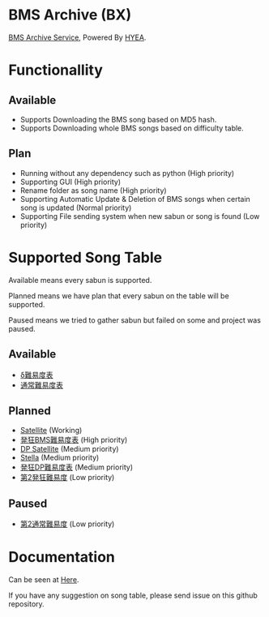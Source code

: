 # BMS Archive (BX)

[BMS Archive Service](https://bms.kyouko.moe), Powered By [HYEA](http://www.dream-pro.info/~lavalse/LR2IR/search.cgi?mode=mypage&playerid=153937).

# Functionallity 

## Available

- Supports Downloading the BMS song based on MD5 hash.
- Supports Downloading whole BMS songs based on difficulty table.

## Plan

- Running without any dependency such as python (High priority)
- Supporting GUI (High priority)
- Rename folder as song name (High priority)
- Supporting Automatic Update & Deletion of BMS songs when certain song is updated (Normal priority)
- Supporting File sending system when new sabun or song is found (Low priority)

# Supported Song Table

Available means every sabun is supported.

Planned means we have plan that every sabun on the table will be supported.

Paused means we tried to gather sabun but failed on some and project was paused.

## Available

- [δ難易度表](http://dpbmsdelta.web.fc2.com/table/dpdelta.html)
- [通常難易度表](http://www.ribbit.xyz/bms/tables/normal.html)

## Planned

- [Satellite](https://lite.stellabms.xyz/table.html) (Working)
- [発狂BMS難易度表](http://www.ribbit.xyz/bms/tables/insane.html) (High priority)
- [DP Satellite](https://dpl.stellabms.xyz/table.html) (Medium priority)
- [Stella](https://stellabms.xyz/table.html) (Medium priority)
- [発狂DP難易度表](http://dpbmsdelta.web.fc2.com/table/insane.html) (Medium priority)
- [第2発狂難易度](http://rattoto10.jounin.jp/table_insane.html) (Low priority)

## Paused

- [第2通常難易度](http://rattoto10.jounin.jp/table.html) (Low priority)

# Documentation

Can be seen at [Here](https://github.com/ho94949/bms-archive/blob/master/Documentation.md).

If you have any suggestion on song table, please send issue on this github repository.
